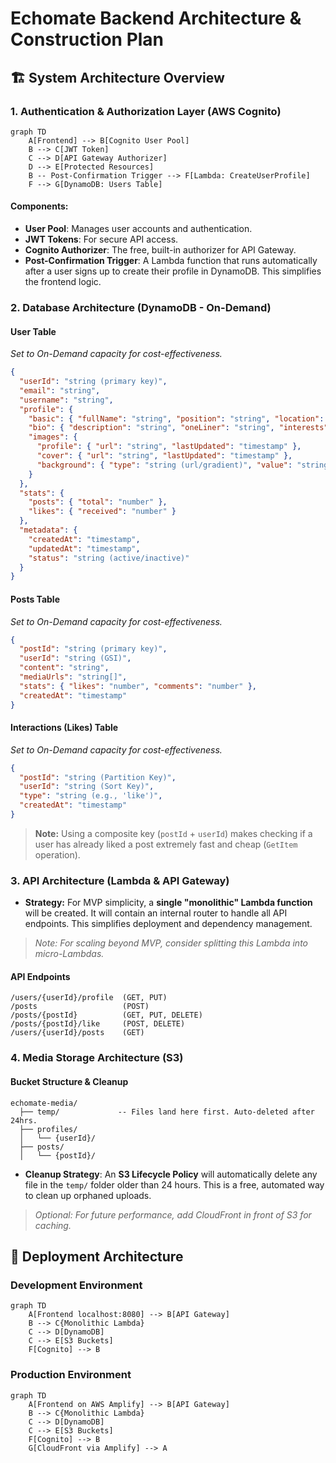 # Echomate Backend Architecture & Construction Plan

## 🏗️ System Architecture Overview

### 1. Authentication & Authorization Layer (AWS Cognito)
```mermaid
graph TD
    A[Frontend] --> B[Cognito User Pool]
    B --> C[JWT Token]
    C --> D[API Gateway Authorizer]
    D --> E[Protected Resources]
    B -- Post-Confirmation Trigger --> F[Lambda: CreateUserProfile]
    F --> G[DynamoDB: Users Table]
```

#### Components:
- **User Pool**: Manages user accounts and authentication.
- **JWT Tokens**: For secure API access.
- **Cognito Authorizer**: The free, built-in authorizer for API Gateway.
- **Post-Confirmation Trigger**: A Lambda function that runs automatically after a user signs up to create their profile in DynamoDB. This simplifies the frontend logic.

### 2. Database Architecture (DynamoDB - On-Demand)

#### User Table
*Set to On-Demand capacity for cost-effectiveness.*
```json
{
  "userId": "string (primary key)",
  "email": "string",
  "username": "string",
  "profile": {
    "basic": { "fullName": "string", "position": "string", "location": "string", "joinDate": "string" },
    "bio": { "description": "string", "oneLiner": "string", "interests": ["string"] },
    "images": {
      "profile": { "url": "string", "lastUpdated": "timestamp" },
      "cover": { "url": "string", "lastUpdated": "timestamp" },
      "background": { "type": "string (url/gradient)", "value": "string", "lastUpdated": "timestamp" }
    }
  },
  "stats": {
    "posts": { "total": "number" },
    "likes": { "received": "number" }
  },
  "metadata": {
    "createdAt": "timestamp",
    "updatedAt": "timestamp",
    "status": "string (active/inactive)"
  }
}
```

#### Posts Table
*Set to On-Demand capacity for cost-effectiveness.*
```json
{
  "postId": "string (primary key)",
  "userId": "string (GSI)",
  "content": "string",
  "mediaUrls": "string[]",
  "stats": { "likes": "number", "comments": "number" },
  "createdAt": "timestamp"
}
```

#### Interactions (Likes) Table
*Set to On-Demand capacity for cost-effectiveness.*
```json
{
  "postId": "string (Partition Key)",
  "userId": "string (Sort Key)",
  "type": "string (e.g., 'like')",
  "createdAt": "timestamp"
}
```
> **Note:** Using a composite key (`postId` + `userId`) makes checking if a user has already liked a post extremely fast and cheap (`GetItem` operation).

### 3. API Architecture (Lambda & API Gateway)
*   **Strategy:** For MVP simplicity, a **single "monolithic" Lambda function** will be created. It will contain an internal router to handle all API endpoints. This simplifies deployment and dependency management.
> *Note: For scaling beyond MVP, consider splitting this Lambda into micro-Lambdas.*

#### API Endpoints
```plaintext
/users/{userId}/profile  (GET, PUT)
/posts                   (POST)
/posts/{postId}          (GET, PUT, DELETE)
/posts/{postId}/like     (POST, DELETE)
/users/{userId}/posts    (GET)
```

### 4. Media Storage Architecture (S3)

#### Bucket Structure & Cleanup
```plaintext
echomate-media/
  ├── temp/             -- Files land here first. Auto-deleted after 24hrs.
  ├── profiles/
  │   └── {userId}/
  ├── posts/
  │   └── {postId}/
```
- **Cleanup Strategy**: An **S3 Lifecycle Policy** will automatically delete any file in the `temp/` folder older than 24 hours. This is a free, automated way to clean up orphaned uploads.
> *Optional: For future performance, add CloudFront in front of S3 for caching.*

## 🚀 Deployment Architecture

### Development Environment
```mermaid
graph TD
    A[Frontend localhost:8080] --> B[API Gateway]
    B --> C{Monolithic Lambda}
    C --> D[DynamoDB]
    C --> E[S3 Buckets]
    F[Cognito] --> B
```

### Production Environment
```mermaid
graph TD
    A[Frontend on AWS Amplify] --> B[API Gateway]
    B --> C{Monolithic Lambda}
    C --> D[DynamoDB]
    C --> E[S3 Buckets]
    F[Cognito] --> B
    G[CloudFront via Amplify] --> A
```
